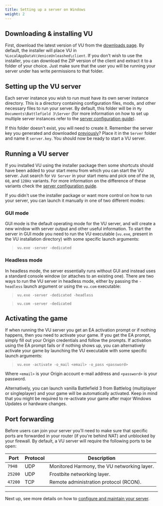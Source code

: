 ```yaml
---
title: Setting up a server on Windows
weight: 2
---
```


## Downloading & installing VU

First, download the latest version of VU from the [downloads page](https://veniceunleashed.net/downloads). By default, the installer will place VU in `%LocalAppData%\VeniceUnleashed\client`. If you don't wish to use the installer, you can download the ZIP version of the client and extract it to a folder of your choice. Just make sure that the user you will be running your server under has write permissions to that folder.

## Setting up the VU server

Each server instance you wish to run must have its own server instance directory. This is a directory containing configuration files, mods, and other necessary files to run your server. By default, this folder will be in `My Documents\Battlefield 3\Server` (for more information on how to set up multiple server instances refer to the [server configuration guide](/hosting/config)).

If this folder doesn't exist, you will need to create it. Remember the server key you generated and downloaded [previously](/hosting/prereq)? Place it in the `Server` folder and name it `server.key`. You should now be ready to start a VU server.

## Running a VU server

If you installed VU using the installer package then some shortcuts should have been added to your start menu from which you can start the VU server. Just search for `VU Server` in your start menu and pick one of the `30`, `60`, and `120Hz` variants. For more information on the difference of these variants check the [server configuration guide](/hosting/config).

If you didn't use the installer package or want more control on how to run your server, you can launch it manually in one of two different modes:

### GUI mode

GUI mode is the default operating mode for the VU server, and will create a new window with server output and other useful information. To start the server in GUI mode you need to run the VU executable (`vu.exe`, present in the VU installation directory) with some specific launch arguments:

> `vu.exe -server -dedicated`

### Headless mode

In headless mode, the server essentially runs without GUI and instead uses a standard console window (or attaches to an existing one). There are two ways to run the VU server in headless mode, either by passing the `-headless` launch argument or using the `vu.com` executable:

> `vu.exe -server -dedicated -headless`

> `vu.com -server -dedicated`

## Activating the game

If when running the VU server you get an EA activation prompt or if nothing happens, then you need to activate your game. If you get the EA prompt, simply fill out your Origin credentials and follow the prompts. If activation using the EA prompt fails or if nothing shows up, you can alternatively activate your game by launching the VU executable with some specific launch arguments:

> `vu.exe -activate -o_mail <email> -o_pass <password>`

Where `<email>` is your Origin account e-mail address and `<password>` is your password.

Alternatively, you can launch vanilla Battlefield 3 from Battlelog (multiplayer or singleplayer) and your game will be automatically activated. Keep in mind that you might be required to re-activate your game after major Windows Updates or hardware changes.

## Port forwarding

Before users can join your server you'll need to make sure that specific ports are forwarded in your router (if you're behind NAT) and unblocked by your firewall. By default, a VU server will require the following ports to be open:

| Port | Protocol | Description |
| ---- | -------- | ----------- |
| `7948` | UDP | Monitored Harmony, the VU networking layer. |
| `25200` | UDP | Frostbite networking layer. |
| `47200` | TCP | Remote administration protocol (RCON). |

---

Next up, see more details on how to [configure and maintain your server](/hosting/config).